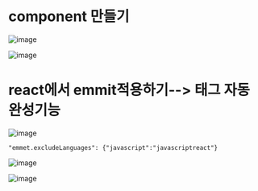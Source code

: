 # component 만들기
![image](https://github.com/understanding963852/604react/assets/60366769/f55188c7-722a-41e0-948c-4c211cd443b2)


![image](https://github.com/understanding963852/604react/assets/60366769/ee18b695-4a77-41cf-b196-1fd742825f6d)

# react에서 emmit적용하기--> 태그 자동 완성기능

![image](https://github.com/understanding963852/604react/assets/60366769/0ad1c6f9-f15e-471c-9bef-ef065c9b8828)

```
"emmet.excludeLanguages": {"javascript":"javascriptreact"}
```

![image](https://github.com/understanding963852/604react/assets/60366769/9a26c042-60e6-4222-bdb0-346b2cc53922)

![image](https://github.com/understanding963852/604react/assets/60366769/15e602c7-6fb9-4598-ae6b-1c3ba7ddef76)


